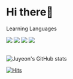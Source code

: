###  <h1>Hi there👋</h1> 
<p>Learning Languages</p>
<div>
  <img src="https://img.shields.io/badge/Java-007396?style=flat-square&logo=java&logoColor=white"> 
  <img src="https://img.shields.io/badge/C-007396?style=flat-square&logo=C&logoColor=white"> 
  <img src="https://img.shields.io/badge/HTML-007396?style=flat-square&logo=HTML&logoColor=white"> 
  <img src="https://img.shields.io/badge/CSS-007396?style=flat-square&logo=CSS&logoColor=white"> 
</div>

<br>

 <!-- Github states -->
![Juyeon's GitHub stats](https://github-readme-stats.vercel.app/api?username=juyeon-Bae&hide=contribs&count_private=true&show_icons=true)

<!-- 방문자 -->
[![Hits](https://hits.seeyoufarm.com/api/count/incr/badge.svg?url=https%3A%2F%2Fgithub.com%2Fjuyeon-Bae&count_bg=%2379C83D&title_bg=%23555555&icon=&icon_color=%23E7E7E7&title=hits&edge_flat=false)](https://hits.seeyoufarm.com)

